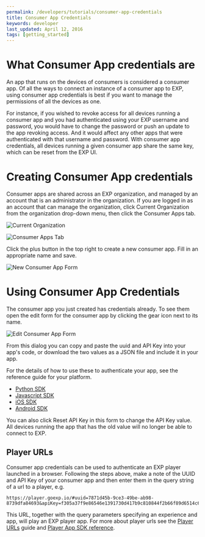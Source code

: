 ```yaml
---
permalink: /developers/tutorials/consumer-app-credentials
title: Consumer App Credentials
keywords: developer
last_updated: April 12, 2016
tags: [getting_started]
---
```


# What Consumer App credentials are

An app that runs on the devices of consumers is considered a consumer app. Of all the ways to connect an instance of a consumer app to EXP,
using consumer app credentials is best if you want to manage the permissions of all the devices as one.

For instance, if you wished to revoke access for all devices running a consumer app and you had authenticated using your EXP username and password,
you would have to change the password or push an update to the app revoking access. And it would affect any other apps that were
authenticated with that username and password. With consumer app credentials, all devices running a given consumer app share the same key,
which can be reset from the EXP UI.

# Creating Consumer App credentials

Consumer apps are shared across an EXP organization, and managed by an account that is an administrator in the organization. If you are logged
in as an account that can manage the organization, click Current Organization from the organization drop-down menu, then click the Consumer Apps
tab.

![Current Organization]({{site.baseurl}}/common_images/tutorials/consumer-app-credentials/current-organization.png "Current Organization")

![Consumer Apps Tab]({{site.baseurl}}/common_images/tutorials/consumer-app-credentials/consumer-apps-tab.png "Consumer Apps Tab")

Click the plus button in the top right to create a new consumer app. Fill in an appropriate name and save.

![New Consumer App Form]({{site.baseurl}}/common_images/tutorials/consumer-app-credentials/new-consumer-app-form.png "New Consumer App Form")

# Using Consumer App Credentials

The consumer app you just created has credentials already. To see them open the edit form for the consumer app by clicking the gear icon next to its name.

![Edit Consumer App Form]({{site.baseurl}}/common_images/tutorials/consumer-app-credentials/edit-consumer-app-form.png "Edit Consumer App Form")

From this dialog you can copy and paste the uuid and API Key into your app's code, or download the two values as a JSON file and include it in your app.

For the details of how to use these to authenticate your app, see the reference guide for your platform.

* [Python SDK]({{site.baseurl}}/developers/reference/python-sdk#starting-the-sdk)
* [Javascript SDK]({{site.baseurl}}/developers/reference/javascript-sdk#starting-the-sdk)
* [iOS SDK]({{site.baseurl}}/developers/reference/ios-sdk#starting-the-sdk)
* [Android SDK]({{site.baseurl}}/developers/reference/android-sdk#starting-the-sdk)

You can also click Reset API Key in this form to change the API Key value. All devices running the app that has the old value will no longer be able
to connect to EXP.

## Player URLs

Consumer app credentials can be used to authenticate an EXP player launched in a browser. Following the steps above, make a note of the UUID and API Key
of your consumer app and then enter them in the query string of a url to a player, e.g.

```
https://player.goexp.io/#uuid=7871d45b-9ce3-49be-ab98-8739dfa84693&apiKey=f305a37f9e86546e1391730d417b9c810844f2b66f89d6514c6c061c2c33322102541487c64ad53f92c2de5fe2240915
```

This URL, together with the query parameters specifying an experience and app, will play an EXP player app. For more about player urls see the
[Player URLs]({{site.baseurl}}/developers/tutorials/player-urls) guide and [Player App SDK reference]({{site.baseurl}}/developers/reference/player-app-sdk#url-parameters).
